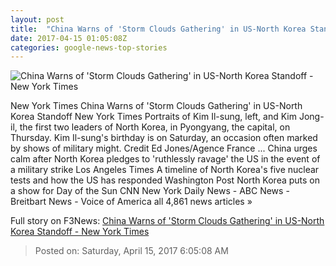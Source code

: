 ```yaml
---
layout: post
title:  "China Warns of 'Storm Clouds Gathering' in US-North Korea Standoff - New York Times"
date: 2017-04-15 01:05:08Z
categories: google-news-top-stories
---
```


![China Warns of 'Storm Clouds Gathering' in US-North Korea Standoff - New York Times](https://static01.nyt.com/images/2017/04/15/world/15fears-1/15fears-1-facebookJumbo.jpg)

New York Times China Warns of 'Storm Clouds Gathering' in US-North Korea Standoff New York Times Portraits of Kim Il-sung, left, and Kim Jong-il, the first two leaders of North Korea, in Pyongyang, the capital, on Thursday. Kim Il-sung's birthday is on Saturday, an occasion often marked by shows of military might. Credit Ed Jones/Agence France ... China urges calm after North Korea pledges to 'ruthlessly ravage' the US in the event of a military strike Los Angeles Times A timeline of North Korea's five nuclear tests and how the US has responded Washington Post North Korea puts on a show for Day of the Sun CNN New York Daily News - ABC News - Breitbart News - Voice of America all 4,861 news articles »


Full story on F3News: [China Warns of 'Storm Clouds Gathering' in US-North Korea Standoff - New York Times](http://www.f3nws.com/n/aesZjB)

> Posted on: Saturday, April 15, 2017 6:05:08 AM
